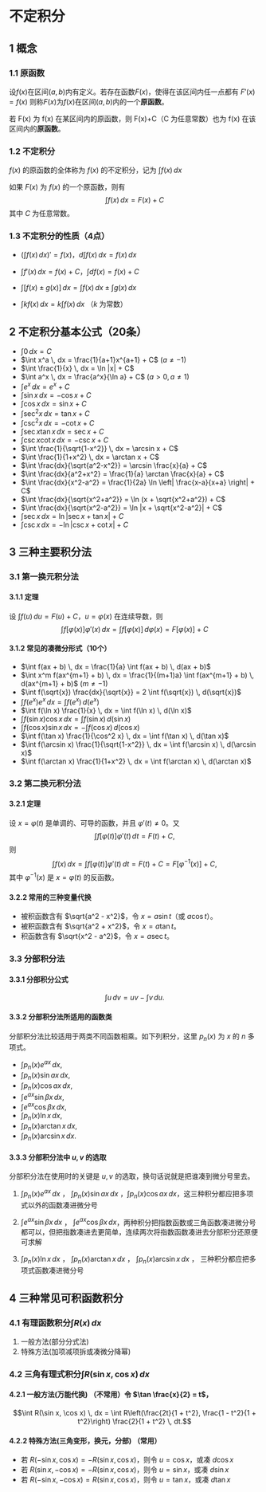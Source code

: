 # 不定积分

## 1 概念

### 1.1 原函数

设$f(x)$在区间$(a,b)$内有定义。若存在函数$F(x)$，使得在该区间内任一点都有  $F'(x)=f(x)$  则称$F(x)$为$f(x)$在区间$(a,b)$内的一个**原函数**。

若 F(x) 为 f(x) 在某区间内的原函数，则 F(x)+C（C 为任意常数）也为 f(x) 在该区间内的**原函数**。

### 1.2 不定积分

$f(x)$ 的原函数的全体称为 $f(x)$ 的不定积分，记为 $\int f(x) \, dx$

如果 $F(x)$ 为 $f(x)$ 的一个原函数，则有 $$\int f(x) \, dx = F(x) + C$$ 其中 $C$ 为任意常数。

### 1.3 不定积分的性质（4点）

-  $\left ( \int f(x) \, dx \right )' = f(x)$，$d \int f(x) \, dx = f(x) \, dx$

-  $\int f'(x) \, dx = f(x) + C$，$\int df(x) = f(x) + C$

-  $\int [f(x) \pm g(x)] \, dx = \int f(x) \, dx \pm \int g(x) \, dx$

-  $\int k f(x) \, dx = k \int f(x) \, dx$ （$k$ 为常数）

## 2 不定积分基本公式（20条）

- $\int 0 \, dx = C$
- $\int x^a \, dx = \frac{1}{a+1}x^{a+1} + C$ $(a \ne -1)$
- $\int \frac{1}{x} \, dx = \ln |x| + C$
- $\int a^x \, dx = \frac{a^x}{\ln a} + C$ $(a > 0, a \ne 1)$
- $\int e^x \, dx = e^x + C$
- $\int \sin x \, dx = -\cos x + C$
- $\int \cos x \, dx = \sin x + C$
- $\int \sec^2 x \, dx = \tan x + C$
- $\int \csc^2 x \, dx = -\cot x + C$
- $\int \sec x \tan x \, dx = \sec x + C$
- $\int \csc x \cot x \, dx = -\csc x + C$
- $\int \frac{1}{\sqrt{1-x^2}} \, dx = \arcsin x + C$
- $\int \frac{1}{1+x^2} \, dx = \arctan x + C$
- $\int \frac{dx}{\sqrt{a^2-x^2}} = \arcsin \frac{x}{a} + C$
- $\int \frac{dx}{a^2+x^2} = \frac{1}{a} \arctan \frac{x}{a} + C$
- $\int \frac{dx}{x^2-a^2} = \frac{1}{2a} \ln \left| \frac{x-a}{x+a} \right| + C$
- $\int \frac{dx}{\sqrt{x^2+a^2}} = \ln (x + \sqrt{x^2+a^2}) + C$
- $\int \frac{dx}{\sqrt{x^2-a^2}} = \ln |x + \sqrt{x^2-a^2}| + C$
- $\int \sec x \, dx = \ln |\sec x + \tan x| + C$
- $\int \csc x \, dx = -\ln |\csc x + \cot x| + C$

## 3 三种主要积分法

### 3.1 第一换元积分法

#### 3.1.1 定理 
设 $\int f(u) \, du = F(u) + C$，$u = \varphi(x)$ 在连续导数，则
$$\int f[\varphi(x)] \varphi'(x) \, dx = \int f[\varphi(x)] \, d\varphi(x) = F[\varphi(x)] + C$$

#### 3.1.2 常见的凑微分形式（10个）

- $\int f(ax + b) \, dx = \frac{1}{a} \int f(ax + b) \, d(ax + b)$
- $\int x^m f(ax^{m+1} + b) \, dx = \frac{1}{(m+1)a} \int f(ax^{m+1} + b) \, d(ax^{m+1} + b)$ $(m \ne -1)$
- $\int f(\sqrt{x}) \frac{dx}{\sqrt{x}} = 2 \int f(\sqrt{x}) \, d(\sqrt{x})$
- $\int f(e^x) e^x \, dx = \int f(e^x) \, d(e^x)$
- $\int f(\ln x) \frac{1}{x} \, dx = \int f(\ln x) \, d(\ln x)$
- $\int f(\sin x) \cos x \, dx = \int f(\sin x) \, d(\sin x)$
- $\int f(\cos x) \sin x \, dx = -\int f(\cos x) \, d(\cos x)$
- $\int f(\tan x) \frac{1}{\cos^2 x} \, dx = \int f(\tan x) \, d(\tan x)$
- $\int f(\arcsin x) \frac{1}{\sqrt{1-x^2}} \, dx = \int f(\arcsin x) \, d(\arcsin x)$
- $\int f(\arctan x) \frac{1}{1+x^2} \, dx = \int f(\arctan x) \, d(\arctan x)$

### 3.2 第二换元积分法

#### 3.2.1 定理
设 $x = \varphi(t)$ 是单调的、可导的函数，并且 $\varphi'(t) \neq 0$。又$$\int f[\varphi(t)] \varphi'(t) \, dt = F(t) + C,$$则$$\int f(x) \, dx = \int f[\varphi(t)] \varphi'(t) \, dt = F(t) + C = F[\varphi^{-1}(x)] + C,$$其中 $\varphi^{-1}(x)$ 是 $x = \varphi(t)$ 的反函数。

#### 3.2.2 常用的三种变量代换

- 被积函数含有 $\sqrt{a^2 - x^2}$，令 $x = a \sin t$（或 $a \cos t$）。
- 被积函数含有 $\sqrt{a^2 + x^2}$，令 $x = a \tan t$。
- 积函数含有 $\sqrt{x^2 - a^2}$，令 $x = a \sec t$。

### 3.3 分部积分法

#### 3.3.1 分部积分公式
   $$\int u \, dv = uv - \int v \, du.$$
   


#### 3.3.2 分部积分法所适用的函数类

分部积分法比较适用于两类不同函数相乘。如下列积分，这里 $p_n(x)$ 为 $x$ 的 $n$ 多项式。
   - $\int p_n(x) e^{ax} \, dx,$
   - $\int p_n(x) \sin ax \, dx,$
   - $\int p_n(x) \cos ax \, dx,$
   - $\int e^{ax} \sin \beta x \, dx,$
   - $\int e^{ax} \cos \beta x \, dx,$
   - $\int p_n(x) \ln x \, dx,$
   - $\int p_n(x) \arctan x \, dx,$
   - $\int p_n(x) \arcsin x \, dx.$

#### 3.3.3 分部积分法中 $u, v$ 的选取
   分部积分法在使用时的关键是 $u, v$ 的选取，换句话说就是把谁凑到微分号里去。

   1. $\int p_n(x) e^{ax} \, dx$ ， $\int p_n(x) \sin ax \, dx$ ，$\int p_n(x) \cos ax \, dx$，这三种积分都应把多项式以外的函数凑进微分号

   2. $\int e^{ax} \sin \beta x \, dx$ ， $\int e^{ax} \cos \beta x \, dx$，两种积分把指数函数或三角函数凑进微分号都可以，但把指数凑进去更简单，连续两次将指数函数凑进去分部积分还原便可求解

   3. $\int p_n(x) \ln x \, dx$ ， $\int p_n(x) \arctan x \, dx$ ， $\int p_n(x) \arcsin x \, dx$ ， 三种积分都应把多项式函数凑进微分号

## 4 三种常见可积函数积分

### 4.1 有理函数积分$\int R(x) \, dx$

1. 一般方法(部分分式法)
2. 特殊方法(加项减项拆或凑微分降幂)

### 4.2 三角有理式积分$\int R(\sin x, \cos x) \, dx$

#### 4.2.1 **一般方法(万能代换)**  （不常用）令 $\tan \frac{x}{2} = t$，  
   $$\int R(\sin x, \cos x) \, dx = \int R\left(\frac{2t}{1 + t^2}, \frac{1 - t^2}{1 + t^2}\right) \frac{2}{1 + t^2} \, dt.$$

#### 4.2.2 **特殊方法(三角变形，换元，分部)**  （常用）

- 若 $R(-\sin x, \cos x) = -R(\sin x, \cos x)$，则令 $u = \cos x$，或凑 $d\cos x$
- 若 $R(\sin x, -\cos x) = -R(\sin x, \cos x)$，则令 $u = \sin x$，或凑 $d\sin x$
- 若 $R(-\sin x, -\cos x) = R(\sin x, \cos x)$，则令 $u = \tan x$，或凑 $d\tan x$